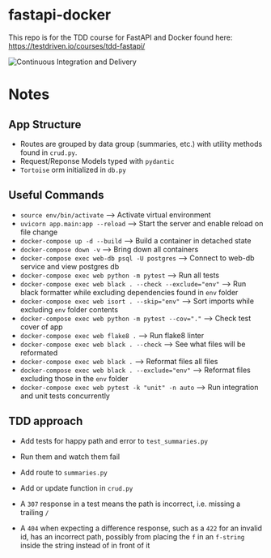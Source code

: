 # fastapi-docker
This repo is for the TDD course for FastAPI and Docker found here: https://testdriven.io/courses/tdd-fastapi/

![Continuous Integration and Delivery](https://github.com/dandersh/fastapi-docker/workflows/Continuous%20Integration%20and%20Delivery/badge.svg?branch=main)


# Notes

## App Structure
- Routes are grouped by data group (summaries, etc.) with utility methods found in `crud.py`.
- Request/Reponse Models typed with `pydantic` 
- `Tortoise` orm initialized in `db.py`

## Useful Commands
- `source env/bin/activate` --> Activate virtual environment
- `uvicorn app.main:app --reload` --> Start the server and enable reload on file change
- `docker-compose up -d --build` --> Build a container in detached state
- `docker-compose down -v` --> Bring down all containers
- `docker-compose exec web-db psql -U postgres` --> Connect to web-db service and view postgres db
- `docker-compose exec web python -m pytest` --> Run all tests
- `docker-compose exec web black . --check --exclude="env"` --> Run black formatter while excluding dependencies found in `env` folder
- `docker-compose exec web isort . --skip="env"` --> Sort imports while excluding `env` folder contents
- `docker-compose exec web python -m pytest --cov="."` --> Check test cover of app
- `docker-compose exec web flake8 .` --> Run flake8 linter
- `docker-compose exec web black . --check` --> See what files will be reformated
- `docker-compose exec web black .` --> Reformat files all files
- `docker-compose exec web black . --exclude="env"` --> Reformat files excluding those in the `env` folder
- `docker-compose exec web pytest -k "unit" -n auto` --> Run integration and unit tests concurrently

## TDD approach
- Add tests for happy path and error to `test_summaries.py`
- Run them and watch them fail
- Add route to `summaries.py`
- Add or update function in `crud.py`

- A `307` response in a test means the path is incorrect, i.e. missing a trailing `/`
- A `404` when expecting a difference response, such as a `422` for an invalid id, has an incorrect path, possibly from placing the `f` in an `f-string` inside the string instead of in front of it
